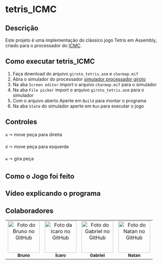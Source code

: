 # tetris_ICMC

## Descrição

Este projeto é uma implementação do clássico jogo Tetris em Assembly, criado para o processador do [ICMC](https://github.com/simoesusp/Processador-ICMC).

## Como executar tetris_ICMC

1. Faça download do arquivo `giroto_tetris.asm` e `charmap.mif`
2. Abra o simulador do processador [simulador processador giroto](https://proc.giroto.dev/)
3. Na aba `Screen editor` import o arquivo `charmap.mif` para o simulador
4. Na aba `File picker` import o arquivo `giroto_tetris.asm` para o simulador
5. Com o arquivo aberto Aperte em `Build` para montar o programa
6. Na aba `State` do simulador aperte em `Run` para executar o jogo

<!--Os projetos devem conter um Readme explicando o projeto e o software deve estar muito bem comentado!!-->
## Controles
`a` 🠖 move peça para direita 

`d` 🠖 move peça para esquerda 

`w` 🠖 gira peça 

## Como o Jogo foi feito

<!-- Obrigatório: incluir um VÍDEO DE VOCË explicando o projeto (pode ser somente uma captura de tela...) - Upa o vídeo no youtube ou no drive e poe o link no Readme. ==> Não coloque o Vídeo no Github/Gitlab-->
## Vídeo explicando o programa

## Colaboradores

<table>
  <tr>
    <td align="center">
      <a href="#">
        <img src="https://avatars.githubusercontent.com/u/168935277?v=4" width="100px;" alt="Foto do Bruno no GitHub"/><br>
        <sub>
          <b>Bruno</b>
        </sub>
      </a>
    </td>
    <td align="center">
      <a href="#">
        <img src="https://avatars.githubusercontent.com/u/92697229?v=4" width="100px;" alt="Foto da Icaro no GitHub"/><br>
        <sub>
          <b>Ícaro</b>
        </sub>
      </a>
    </td>
    <td align="center">
      <a href="#">
        <img src="https://avatars.githubusercontent.com/u/114399483?v=4" width="100px;" alt="Foto do Gabriel no GitHub"/><br>
        <sub>
          <b>Gabriel</b>
        </sub>
      </a>
    </td>
    <td align="center">
      <a href="#">
        <img src="https://avatars.githubusercontent.com/u/58113823?v=4" width="100px;" alt="Foto do Natan no GitHub"/><br>
        <sub>
          <b>Natan</b>
        </sub>
      </a>
    </td>
  </tr>
</table>
